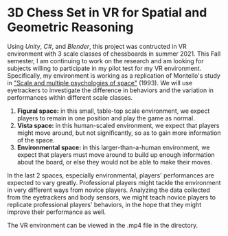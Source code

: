 # 3D Chess Set in VR for Spatial and Geometric Reasoning
Using *Unity*, *C#*, and *Blender*, this project was contructed in VR environment with 3 scale classes of chessboards in summer 2021. This Fall semester, I am continuing to work on the research 
and am looking for subjects willing to participate in my pilot test for my VR environment. 
Specifically, my environment is working as a replication of Montello's study in ["Scale and multiple psychologies of space"](https://citeseerx.ist.psu.edu/viewdoc/download?doi=10.1.1.559.1351&rep=rep1&type=pdf) (1993). We will use eyetrackers to investigate the difference in behaviors and the variation in performances within different scale classes. 

1. **Figural space:** in this small, table-top scale environment, we expect players to remain in one position and play the game as normal.
2. **Vista space:** in this human-scaled environment, we expect that players might move around, but not significantly, so as to gain more information of the space.
3. **Environmental space:** in this larger-than-a-human environment, we expect that players must move around to build up enough information about the board, or else they would not
be able to make their moves. 

In the last 2 spaces, especially environmental, players' performances are expected to vary greatly. Professional players might tackle the environment in very different ways from
novice players. Analyzing the data collected from the eyetrackers and body sensors, we might teach novice players to replicate professional players' behaviors, in the hope that
they might improve their performance as well.

The VR environment can be viewed in the .mp4 file in the directory.
